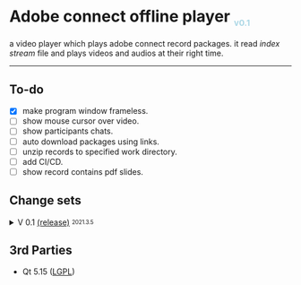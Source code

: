 
# Adobe connect offline player <sub style="font-size:15px;color:lightblue;">v0.1</sub>

a video player which plays adobe connect record packages.
it read *index stream* file and plays videos and audios at their right time.
<!--

---
## Preview
-->
---
## To-do
- [x] make program window frameless.
- [ ] show mouse cursor over video.
- [ ] show participants chats.
- [ ] auto download packages using links.
- [ ] unzip records to specified work directory.
- [ ] add CI/CD.
- [ ] show record contains pdf slides.

## Change sets
<details>
<summary>V 0.1 
<a href="">(release)</a>
<sub><sup>2021.3.5</sup></sub>
 </summary>

- play video.
- show audio/ video sections on .
- open folder with drag and drop.

</details>

## 3rd Parties
- Qt 5.15 (<a href="http://doc.qt.io/qt-5/lgpl.html">LGPL</a>)
<!--- libzip-->
